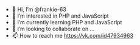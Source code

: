 - 👋 Hi, I’m @frankie-63
- 👀 I’m interested in PHP and JavaScript
- 🌱 I’m currently learning PHP and JavaScript
- 💞️ I’m looking to collaborate on ...
- 📫 How to reach me 
https://vk.com/id47934963
<!---
frankie-63/frankie-63 is a ✨ special ✨ repository because its `README.md` (this file) appears on your GitHub profile.
You can click the Preview link to take a look at your changes.
--->
